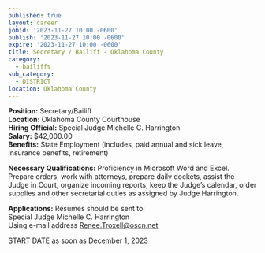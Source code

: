 ```yaml
---
published: true
layout: career
jobid: '2023-11-27 10:00 -0600'
publish: '2023-11-27 10:00 -0600'
expire: '2023-11-27 10:00 -0600'
title: Secretary / Bailiff - Oklahoma County
category:
  - bailiffs
sub_category:
  - DISTRICT
location: Oklahoma County
---
```

**Position:** Secretary/Bailiff  
**Location:** Oklahoma County Courthouse  
**Hiring Official:** Special Judge Michelle C. Harrington  
**Salary:** $42,000.00  
**Benefits:** State Employment (includes, paid annual and sick leave, insurance benefits, retirement)

**Necessary Qualifications:** Proficiency in Microsoft Word and Excel.  Prepare orders, work with attorneys, prepare daily dockets, assist the Judge in Court, organize incoming reports, keep the Judge’s calendar, order supplies and other secretarial duties as assigned by Judge Harrington.			

**Applications:** Resumes should be sent to:   
Special Judge Michelle C. Harrington  
Using e-mail address [Renee.Troxell@oscn.net](mailto:Renee.Troxell@oscn.net)

START DATE as soon as December 1, 2023
